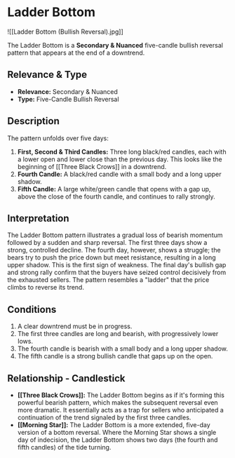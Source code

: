 # Ladder Bottom

![[Ladder Bottom (Bullish Reversal).jpg]]

The Ladder Bottom is a **Secondary & Nuanced** five-candle bullish reversal pattern that appears at the end of a downtrend.

## Relevance & Type

- **Relevance:** Secondary & Nuanced
- **Type:** Five-Candle Bullish Reversal

## Description

The pattern unfolds over five days:

1.  **First, Second & Third Candles:** Three long black/red candles, each with a lower open and lower close than the previous day. This looks like the beginning of [[Three Black Crows]] in a downtrend.
2.  **Fourth Candle:** A black/red candle with a small body and a long upper shadow.
3.  **Fifth Candle:** A large white/green candle that opens with a gap up, above the close of the fourth candle, and continues to rally strongly.

## Interpretation

The Ladder Bottom pattern illustrates a gradual loss of bearish momentum followed by a sudden and sharp reversal. The first three days show a strong, controlled decline. The fourth day, however, shows a struggle; the bears try to push the price down but meet resistance, resulting in a long upper shadow. This is the first sign of weakness. The final day's bullish gap and strong rally confirm that the buyers have seized control decisively from the exhausted sellers. The pattern resembles a "ladder" that the price climbs to reverse its trend.

## Conditions

1.  A clear downtrend must be in progress.
2.  The first three candles are long and bearish, with progressively lower lows.
3.  The fourth candle is bearish with a small body and a long upper shadow.
4.  The fifth candle is a strong bullish candle that gaps up on the open.

## Relationship - Candlestick

- **[[Three Black Crows]]:** The Ladder Bottom begins as if it's forming this powerful bearish pattern, which makes the subsequent reversal even more dramatic. It essentially acts as a trap for sellers who anticipated a continuation of the trend signaled by the first three candles.
- **[[Morning Star]]:** The Ladder Bottom is a more extended, five-day version of a bottom reversal. Where the Morning Star shows a single day of indecision, the Ladder Bottom shows two days (the fourth and fifth candles) of the tide turning.
